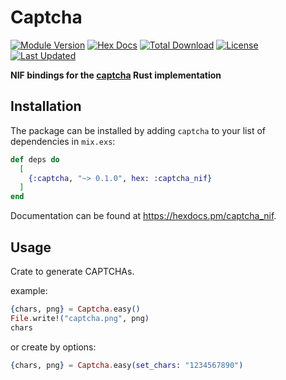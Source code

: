# Captcha

[![Module Version](https://img.shields.io/hexpm/v/captcha_nif.svg)](https://hex.pm/packages/captcha_nif)
[![Hex Docs](https://img.shields.io/badge/hex-docs-lightgreen.svg)](https://hexdocs.pm/captcha_nif/)
[![Total Download](https://img.shields.io/hexpm/dt/captcha_nif.svg)](https://hex.pm/packages/captcha_nif)
[![License](https://img.shields.io/hexpm/l/captcha.svg)](https://github.com/feng19/captcha/blob/master/LICENSE)
[![Last Updated](https://img.shields.io/github/last-commit/feng19/captcha.svg)](https://github.com/feng19/captcha/commits/master)

**NIF bindings for the [captcha](https://github.com/daniel-e/captcha) Rust implementation**

## Installation

The package can be installed by adding `captcha` to your list of dependencies in `mix.exs`:

```elixir
def deps do
  [
    {:captcha, "~> 0.1.0", hex: :captcha_nif}
  ]
end
```

Documentation can be found at <https://hexdocs.pm/captcha_nif>.

## Usage

Crate to generate CAPTCHAs.

example:

```elixir
{chars, png} = Captcha.easy()
File.write!("captcha.png", png)
chars
```

or create by options:

```elixir
{chars, png} = Captcha.easy(set_chars: "1234567890")
```
